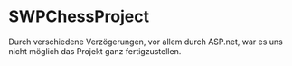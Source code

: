 # SWPChessProject
Durch verschiedene Verzögerungen, vor allem durch ASP.net, war es uns nicht möglich das Projekt ganz fertigzustellen.
